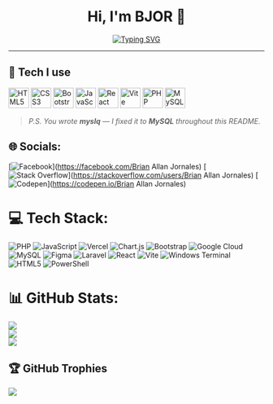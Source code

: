 <div align="center">

# Hi, I'm BJOR 👋

[![Typing SVG](https://readme-typing-svg.demolab.com?font=Fira+Code\&pause=900\&center=true\&vCenter=true\&width=600\&lines=Building+playful+UIs;React+%2B+Vite+fan;PHP+%2B+MySQL+on+the+server;Always+learning+and+shipping)](https://git.io/typing-svg)

</div>

---

## 🧰 Tech I use

<p>
  <img src="https://cdn.jsdelivr.net/gh/devicons/devicon/icons/html5/html5-original.svg" alt="HTML5" height="40" />
  <img src="https://cdn.jsdelivr.net/gh/devicons/devicon/icons/css3/css3-original.svg" alt="CSS3" height="40" />
  <img src="https://cdn.jsdelivr.net/gh/devicons/devicon/icons/bootstrap/bootstrap-original.svg" alt="Bootstrap" height="40" />
  <img src="https://cdn.jsdelivr.net/gh/devicons/devicon/icons/javascript/javascript-original.svg" alt="JavaScript" height="40" />
  <img src="https://cdn.jsdelivr.net/gh/devicons/devicon/icons/react/react-original.svg" alt="React" height="40" />
  <img src="https://cdn.jsdelivr.net/gh/devicons/devicon/icons/vite/vite-original.svg" alt="Vite" height="40" />
  <img src="https://cdn.jsdelivr.net/gh/devicons/devicon/icons/php/php-original.svg" alt="PHP" height="40" />
  <img src="https://cdn.jsdelivr.net/gh/devicons/devicon/icons/mysql/mysql-original.svg" alt="MySQL" height="40" />
</p>

> *P.S. You wrote **myslq** — I fixed it to **MySQL** throughout this README.*


## 🌐 Socials:
[![Facebook](https://img.shields.io/badge/Facebook-%231877F2.svg?logo=Facebook&logoColor=white)](https://facebook.com/Brian Allan Jornales) [![Stack Overflow](https://img.shields.io/badge/-Stackoverflow-FE7A16?logo=stack-overflow&logoColor=white)](https://stackoverflow.com/users/Brian Allan Jornales) [![Codepen](https://img.shields.io/badge/Codepen-000000?logo=codepen&logoColor=white)](https://codepen.io/Brian Allan Jornales) 

# 💻 Tech Stack:
![PHP](https://img.shields.io/badge/php-%23777BB4.svg?style=for-the-badge&logo=php&logoColor=white) ![JavaScript](https://img.shields.io/badge/javascript-%23323330.svg?style=for-the-badge&logo=javascript&logoColor=%23F7DF1E) ![Vercel](https://img.shields.io/badge/vercel-%23000000.svg?style=for-the-badge&logo=vercel&logoColor=white) ![Chart.js](https://img.shields.io/badge/chart.js-F5788D.svg?style=for-the-badge&logo=chart.js&logoColor=white) ![Bootstrap](https://img.shields.io/badge/bootstrap-%238511FA.svg?style=for-the-badge&logo=bootstrap&logoColor=white) ![Google Cloud](https://img.shields.io/badge/GoogleCloud-%234285F4.svg?style=for-the-badge&logo=google-cloud&logoColor=white) ![MySQL](https://img.shields.io/badge/mysql-4479A1.svg?style=for-the-badge&logo=mysql&logoColor=white) ![Figma](https://img.shields.io/badge/figma-%23F24E1E.svg?style=for-the-badge&logo=figma&logoColor=white) ![Laravel](https://img.shields.io/badge/laravel-%23FF2D20.svg?style=for-the-badge&logo=laravel&logoColor=white) ![React](https://img.shields.io/badge/react-%2320232a.svg?style=for-the-badge&logo=react&logoColor=%2361DAFB) ![Vite](https://img.shields.io/badge/vite-%23646CFF.svg?style=for-the-badge&logo=vite&logoColor=white) ![Windows Terminal](https://img.shields.io/badge/Windows%20Terminal-%234D4D4D.svg?style=for-the-badge&logo=windows-terminal&logoColor=white) ![HTML5](https://img.shields.io/badge/html5-%23E34F26.svg?style=for-the-badge&logo=html5&logoColor=white) ![PowerShell](https://img.shields.io/badge/PowerShell-%235391FE.svg?style=for-the-badge&logo=powershell&logoColor=white)
# 📊 GitHub Stats:
![](https://github-readme-stats.vercel.app/api?username=BJOR&theme=dark&hide_border=false&include_all_commits=false&count_private=false)<br/>
![](https://nirzak-streak-stats.vercel.app/?user=BJOR&theme=dark&hide_border=false)<br/>
![](https://github-readme-stats.vercel.app/api/top-langs/?username=BJOR&theme=dark&hide_border=false&include_all_commits=false&count_private=false&layout=compact)

## 🏆 GitHub Trophies
![](https://github-profile-trophy.vercel.app/?username=BJOR&theme=radical&no-frame=true&no-bg=true&margin-w=4)

<!-- Proudly created with GPRM ( https://gprm.itsvg.in ) -->
